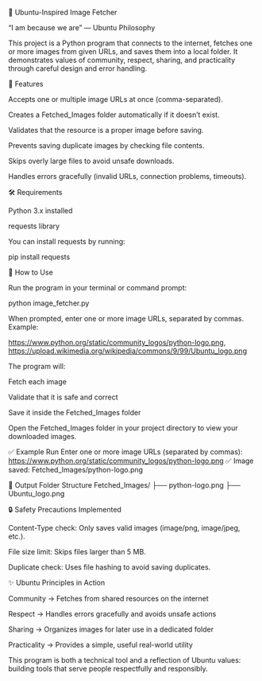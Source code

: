 📸 Ubuntu-Inspired Image Fetcher

“I am because we are” — Ubuntu Philosophy

This project is a Python program that connects to the internet, fetches one or more images from given URLs, and saves them into a local folder. It demonstrates values of community, respect, sharing, and practicality through careful design and error handling.

🎯 Features

Accepts one or multiple image URLs at once (comma-separated).

Creates a Fetched_Images folder automatically if it doesn’t exist.

Validates that the resource is a proper image before saving.

Prevents saving duplicate images by checking file contents.

Skips overly large files to avoid unsafe downloads.

Handles errors gracefully (invalid URLs, connection problems, timeouts).

🛠️ Requirements

Python 3.x installed

requests
 library

You can install requests by running:

pip install requests

🚀 How to Use

Run the program in your terminal or command prompt:

python image_fetcher.py


When prompted, enter one or more image URLs, separated by commas.
Example:

https://www.python.org/static/community_logos/python-logo.png, https://upload.wikimedia.org/wikipedia/commons/9/99/Ubuntu_logo.png


The program will:

Fetch each image

Validate that it is safe and correct

Save it inside the Fetched_Images folder

Open the Fetched_Images folder in your project directory to view your downloaded images.

✅ Example Run
Enter one or more image URLs (separated by commas): https://www.python.org/static/community_logos/python-logo.png
✅ Image saved: Fetched_Images/python-logo.png

📂 Output Folder Structure
Fetched_Images/
  ├── python-logo.png
  ├── Ubuntu_logo.png

🔒 Safety Precautions Implemented

Content-Type check: Only saves valid images (image/png, image/jpeg, etc.).

File size limit: Skips files larger than 5 MB.

Duplicate check: Uses file hashing to avoid saving duplicates.

✨ Ubuntu Principles in Action

Community → Fetches from shared resources on the internet

Respect → Handles errors gracefully and avoids unsafe actions

Sharing → Organizes images for later use in a dedicated folder

Practicality → Provides a simple, useful real-world utility

This program is both a technical tool and a reflection of Ubuntu values: building tools that serve people respectfully and responsibly.
